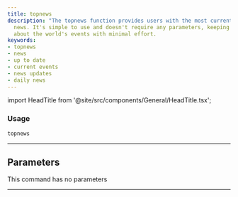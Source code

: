 ```yaml
---
title: topnews
description: "The topnews function provides users with the most current and breaking"
  news. It's simple to use and doesn't require any parameters, keeping you informed
  about the world's events with minimal effort.
keywords:
- topnews
- news
- up to date
- current events
- news updates
- daily news
---
```


import HeadTitle from '@site/src/components/General/HeadTitle.tsx';

<HeadTitle title="portfolio/degiro/topnews /brokers - Reference | OpenBB Terminal Docs" />



### Usage

```python
topnews
```

---

## Parameters

This command has no parameters


---
